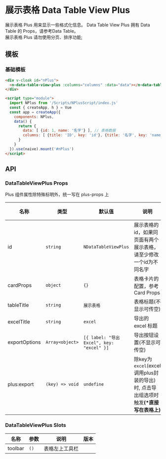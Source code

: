 # 展示表格 Data Table View Plus

<!--single-column-->

<div>展示表格 Plus 用来显示一些格式化信息。 Data Table View Plus 拥有 Data Table 的 Props，请参考<n-a href="data-table#API">Data Table</n-a>。</div>
<n-alert type="warning" title="注意" style="margin-top: 16px;" :bordered="false">
  展示表格 Plus 请勿使用分页、排序功能;
</n-alert>

## 模板

### 基础模板
```html
<div v-cloak id="nPlus">
  <n-data-table-view-plus :columns="columns" :data="data"></n-data-table-view-plus>
</div>

<script type="module">
  import NPlus from '/Scripts/NPlusScript/index.js'
  const { createApp, h } = Vue
  const app = createApp({
    components: NPlus,
    data() {
      return {
        data: [ {id: 1, name: '名字'} ], // 表格数据
        columns: [ {title: 'ID', key: 'id'}, {title: '名字', key: 'name'} ] // 表格列
      }
    }
  }).use(naive).mount('#nPlus')
</script>
```

## API

### DataTableViewPlus Props

<n-alert type="warning" title="注意" style="margin-bottom: 16px;" :bordered="false">
  Plus 组件属性除特殊标明外，统一写在 <n-text code>plus-props</n-text> 上
</n-alert>

| 名称 | 类型 | 默认值 | 说明 | 版本 |
| --- | --- | --- | --- | --- |
| id | `string` | `NDataTableViewPlus` | 展示表格的id，如果同页面有两个展示表格，请至少修改一个id为不同名字 |  |
| cardProps | `object` | `{}` | 表格卡片的配置，参考 <n-a href="card#API">Card Props</n-a> |  |
| tableTitle | `string` | `展示表格` | 表格标题(不显示可传空) |  |
| excelTitle | `string` | `excel` | 导出的 excel 标题 |  |
| exportOptions | `Array<object>` | `[{ label: "导出Excel", key: "excel" }]` | 导出按钮设置(不显示可传空) |  |
| plus:export | `(key) => void` | `undefine` | 除key为`excel`(excel调用plus封装的导出)时, 点击导出组选项时触发<strong>(\*直接写在表格上)</strong> |  |

### DataTableViewPlus Slots

| 名称    | 参数 | 说明           | 版本 |
| ------- | ---- | -------------- | ---- |
| toolbar | `()` | 表格左上工具栏 |      |
